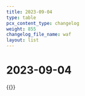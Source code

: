 ```yaml
---
title: 2023-09-04
type: table
pcx_content_type: changelog
weight: 855
changelog_file_name: waf
layout: list
---
```


# 2023-09-04

{{<changelog-entry date="2023-09-04">}}